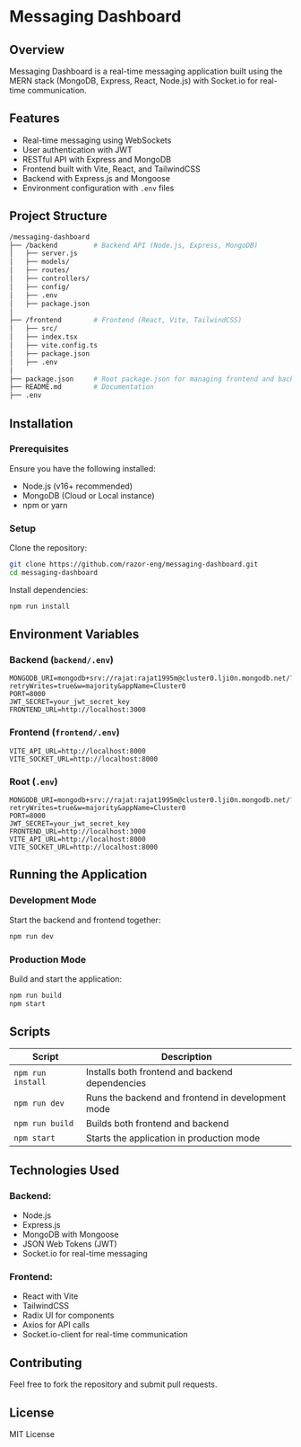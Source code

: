 # Messaging Dashboard

## Overview

Messaging Dashboard is a real-time messaging application built using the MERN stack (MongoDB, Express, React, Node.js) with Socket.io for real-time communication.

## Features

- Real-time messaging using WebSockets
- User authentication with JWT
- RESTful API with Express and MongoDB
- Frontend built with Vite, React, and TailwindCSS
- Backend with Express.js and Mongoose
- Environment configuration with `.env` files

## Project Structure

```bash
/messaging-dashboard
├── /backend         # Backend API (Node.js, Express, MongoDB)
│   ├── server.js
│   ├── models/
│   ├── routes/
│   ├── controllers/
│   ├── config/
│   ├── .env
│   ├── package.json
│
├── /frontend        # Frontend (React, Vite, TailwindCSS)
│   ├── src/
│   ├── index.tsx
│   ├── vite.config.ts
│   ├── package.json
│   ├── .env
│
├── package.json     # Root package.json for managing frontend and backend
├── README.md        # Documentation
├── .env
```

## Installation

### Prerequisites

Ensure you have the following installed:

- Node.js (v16+ recommended)
- MongoDB (Cloud or Local instance)
- npm or yarn

### Setup

Clone the repository:

```sh
git clone https://github.com/razor-eng/messaging-dashboard.git
cd messaging-dashboard
```

Install dependencies:

```sh
npm run install
```

## Environment Variables

### Backend (`backend/.env`)

```env
MONGODB_URI=mongodb+srv://rajat:rajat1995m@cluster0.lji0n.mongodb.net/?retryWrites=true&w=majority&appName=Cluster0
PORT=8000
JWT_SECRET=your_jwt_secret_key
FRONTEND_URL=http://localhost:3000
```

### Frontend (`frontend/.env`)

```env
VITE_API_URL=http://localhost:8000
VITE_SOCKET_URL=http://localhost:8000
```

### Root (`.env`)

```env
MONGODB_URI=mongodb+srv://rajat:rajat1995m@cluster0.lji0n.mongodb.net/?retryWrites=true&w=majority&appName=Cluster0
PORT=8000
JWT_SECRET=your_jwt_secret_key
FRONTEND_URL=http://localhost:3000
VITE_API_URL=http://localhost:8000
VITE_SOCKET_URL=http://localhost:8000
```

## Running the Application

### Development Mode

Start the backend and frontend together:

```sh
npm run dev
```

### Production Mode

Build and start the application:

```sh
npm run build
npm start
```

## Scripts

| Script            | Description                                       |
| ----------------- | ------------------------------------------------- |
| `npm run install` | Installs both frontend and backend dependencies   |
| `npm run dev`     | Runs the backend and frontend in development mode |
| `npm run build`   | Builds both frontend and backend                  |
| `npm start`       | Starts the application in production mode         |

## Technologies Used

### Backend:

- Node.js
- Express.js
- MongoDB with Mongoose
- JSON Web Tokens (JWT)
- Socket.io for real-time messaging

### Frontend:

- React with Vite
- TailwindCSS
- Radix UI for components
- Axios for API calls
- Socket.io-client for real-time communication

## Contributing

Feel free to fork the repository and submit pull requests.

## License

MIT License

